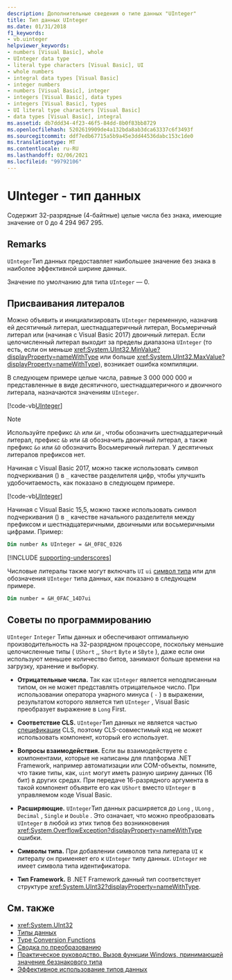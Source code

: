 ```yaml
---
description: Дополнительные сведения о типе данных "UInteger"
title: Тип данных UInteger
ms.date: 01/31/2018
f1_keywords:
- vb.uinteger
helpviewer_keywords:
- numbers [Visual Basic], whole
- UInteger data type
- literal type characters [Visual Basic], UI
- whole numbers
- integral data types [Visual Basic]
- integer numbers
- numbers [Visual Basic], integer
- integers [Visual Basic], data types
- integers [Visual Basic], types
- UI literal type characters [Visual Basic]
- data types [Visual Basic], integral
ms.assetid: db7ddd34-4f23-46f5-84dd-8b0f83bb8729
ms.openlocfilehash: 5202619909de4a132bda8ab3dca63337c6f3493f
ms.sourcegitcommit: ddf7edb67715a5b9a45e3dd44536dabc153c1de0
ms.translationtype: MT
ms.contentlocale: ru-RU
ms.lasthandoff: 02/06/2021
ms.locfileid: "99792106"
---
```

# <a name="uinteger-data-type"></a>UInteger - тип данных

Содержит 32-разрядные (4-байтные) целые числа без знака, имеющие значение от 0 до 4 294 967 295.

## <a name="remarks"></a>Remarks

`UInteger`Тип данных предоставляет наибольшее значение без знака в наиболее эффективной ширине данных.

Значение по умолчанию для типа `UInteger` — 0.

## <a name="literal-assignments"></a>Присваивания литералов

Можно объявить и инициализировать `UInteger` переменную, назначив ей десятичный литерал, шестнадцатеричный литерал, Восьмеричный литерал или (начиная с Visual Basic 2017) двоичный литерал. Если целочисленный литерал выходит за пределы диапазона `UInteger` (то есть, если он меньше <xref:System.UInt32.MinValue?displayProperty=nameWithType> или больше <xref:System.UInt32.MaxValue?displayProperty=nameWithType>), возникает ошибка компиляции.

В следующем примере целые числа, равные 3 000 000 000 и представленные в виде десятичного, шестнадцатеричного и двоичного литерала, назначаются значениям `UInteger`.

[!code-vb[UInteger](../../../../samples/snippets/visualbasic/language-reference/data-types/numeric-literals.vb#UInt)]

> [!NOTE]
> Используйте префикс `&h` или `&H` , чтобы обозначить шестнадцатеричный литерал, префикс `&b` или `&B` обозначить двоичный литерал, а также префикс `&o` или `&O` обозначить Восьмеричный литерал. У десятичных литералов префиксов нет.

Начиная с Visual Basic 2017, можно также использовать символ подчеркивания () в `_` качестве разделителя цифр, чтобы улучшить удобочитаемость, как показано в следующем примере.

[!code-vb[UInteger](../../../../samples/snippets/visualbasic/language-reference/data-types/numeric-literals.vb#UIntS)]

Начиная с Visual Basic 15,5, можно также использовать символ подчеркивания () в `_` качестве начального разделителя между префиксом и шестнадцатеричными, двоичными или восьмеричными цифрами. Пример:

```vb
Dim number As UInteger = &H_0F8C_0326
```

[!INCLUDE [supporting-underscores](../../../../includes/vb-separator-langversion.md)]

Числовые литералы также могут включать `UI` `ui` [символ типа](../../programming-guide/language-features/data-types/type-characters.md) или для обозначения `UInteger` типа данных, как показано в следующем примере.

```vb
Dim number = &H_0FAC_14D7ui
```

## <a name="programming-tips"></a>Советы по программированию

`UInteger` `Integer` Типы данных и обеспечивают оптимальную производительность на 32-разрядном процессоре, поскольку меньшие целочисленные типы ( `UShort` ,, `Short` `Byte` и `SByte` ), даже если они используют меньшее количество битов, занимают больше времени на загрузку, хранение и выборку.

- **Отрицательные числа.** Так как `UInteger` является неподписанным типом, он не может представлять отрицательное число. При использовании оператора унарного минуса ( `-` ) в выражении, результатом которого является тип `UInteger` , Visual Basic преобразует выражение в `Long` First.

- **Соответствие CLS.** `UInteger`Тип данных не является частью [спецификации](https://www.ecma-international.org/publications/standards/Ecma-335.htm) CLS, поэтому CLS-совместимый код не может использовать компонент, который его использует.

- **Вопросы взаимодействия.** Если вы взаимодействуете с компонентами, которые не написаны для платформа .NET Framework, например автоматизации или COM-объекты, помните, что такие типы, как, `uint` могут иметь разную ширину данных (16 бит) в других средах. При передаче 16-разрядного аргумента в такой компонент объявите его как `UShort` вместо `UInteger` в управляемом коде Visual Basic.

- **Расширяющие.** `UInteger`Тип данных расширяется до `Long` , `ULong` , `Decimal` , `Single` и `Double` . Это означает, что можно преобразовать `UInteger` в любой из этих типов без возникновения <xref:System.OverflowException?displayProperty=nameWithType> ошибки.

- **Символы типа.** При добавлении символов типа литерала `UI` к литералу он применяет его к `UInteger` типу данных. `UInteger` не имеет символа типа идентификатора.

- **Тип Framework.** В .NET Framework данный тип соответствует структуре <xref:System.UInt32?displayProperty=nameWithType>.

## <a name="see-also"></a>См. также

- <xref:System.UInt32>
- [Типы данных](index.md)
- [Type Conversion Functions](../functions/type-conversion-functions.md)
- [Сводка по преобразованию](../keywords/conversion-summary.md)
- [Практическое руководство. Вызов функции Windows, принимающей значение беззнакового типа](../../programming-guide/com-interop/how-to-call-a-windows-function-that-takes-unsigned-types.md)
- [Эффективное использование типов данных](../../programming-guide/language-features/data-types/efficient-use-of-data-types.md)
